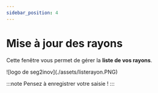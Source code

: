 ```yaml
---
sidebar_position: 4
---
```


# Mise à jour des rayons

Cette fenêtre vous permet de gérer la **liste de vos rayons**.

<div className="contenaireImg">
    ![logo de seg2inov](./assets/listerayon.PNG)
    </div>

:::note
Pensez à enregistrer votre saisie !
:::